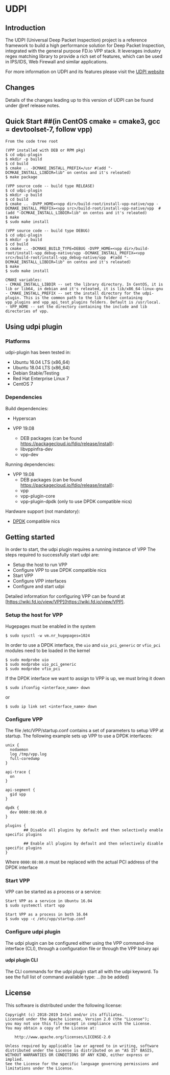 UDPI
========================

## Introduction

The UDPI (Universal Deep Packet Inspection) project is a reference framework to build a high performance solution
for Deep Packet Inspection, integrated with the general purpose FD.io VPP stack.
It leverages industry regex matching library to provide a rich set of features,
which can be used in IPS/IDS, Web Firewall and similar applications.

For more information on UDPI and its features please visit the
[UDPI website](https://wiki.fd.io/view/UDPI)


## Changes

Details of the changes leading up to this version of UDPI can be found under
@ref release notes.

## Quick Start ##(in CentOS cmake = cmake3, gcc = devtoolset-7, follow vpp)
```
From the code tree root

(VPP installed with DEB or RPM pkg)
$ cd udpi-plugin
$ mkdir -p build
$ cd build
$ cmake .. -DCMAKE_INSTALL_PREFIX=/usr #(add "-DCMKAE_INSTALL_LIBDIR=lib" on centos and it's releated)
$ make package

(VPP source code -- build type RELEASE)
$ cd udpi-plugin
$ mkdir -p build
$ cd build
$ cmake .. -DVPP_HOME=<vpp dir>/build-root/install-vpp-native/vpp -DCMAKE_INSTALL_PREFIX=<vpp src>/build-root/install-vpp-native/vpp  #(add "-DCMKAE_INSTALL_LIBDIR=lib" on centos and it's releated)
$ make
$ sudo make install

(VPP source code -- build type DEBUG)
$ cd udpi-plugin
$ mkdir -p build
$ cd build
$ cmake .. -DCMAKE_BUILD_TYPE=DEBUG -DVPP_HOME=<vpp dir>/build-root/install-vpp_debug-native/vpp -DCMAKE_INSTALL_PREFIX=<vpp src>/build-root/install-vpp_debug-native/vpp  #(add "-DCMKAE_INSTALL_LIBDIR=lib" on centos and it's releated)
$ make
$ sudo make install

CMAKE variables:
- CMKAE_INSTALL_LIBDIR -- set the library directory. In CentOS, it is lib or lib64, in debian and it's releated, it is lib/x86_64-linux-gnu
- CMAKE_INSTALL_PREFIX -- set the install directory for the udpi-plugin. This is the common path to the lib folder containing vpp_plugins and vpp_api_test_plugins folders. Default is /usr/local.
- VPP_HOME -- set the directory containing the include and lib directories of vpp.
```

## Using udpi plugin ##

### Platforms ###

udpi-plugin has been tested in:

- Ubuntu 16.04 LTS (x86_64)
- Ubuntu 18.04 LTS (x86_64)
- Debian Stable/Testing
- Red Hat Enterprise Linux 7
- CentOS 7


### Dependencies ###

Build dependencies:

- Hyperscan

- VPP 19.08
  - DEB packages (can be found https://packagecloud.io/fdio/release/install):
  - libvppinfra-dev
  - vpp-dev

Running dependencies:

- VPP 19.08
  - DEB packages (can be found https://packagecloud.io/fdio/release/install):
  - vpp
  - vpp-plugin-core
  - vpp-plugin-dpdk (only to use DPDK compatible nics)

Hardware support (not mandatory):

- [DPDK](http://DPDK.org/) compatible nics

## Getting started ##
In order to start, the udpi plugin requires a running instance of VPP
The steps required to successfully start udpi are:

- Setup the host to run VPP
- Configure VPP to use DPDK compatible nics
- Start VPP
- Configure VPP interfaces
- Configure and start udpi

Detailed information for configuring VPP can be found at [https://wiki.fd.io/view/VPP](https://wiki.fd.io/view/VPP).

### Setup the host for VPP ###

Hugepages must be enabled in the system

```
$ sudo sysctl -w vm.nr_hugepages=1024
```

In order to use a DPDK interface, the `uio` and `uio_pci_generic` or `vfio_pci` modules need to be loaded in the kernel

```
$ sudo modprobe uio
$ sudo modprobe uio_pci_generic
$ sudo modprobe vfio_pci
```

If the DPDK interface we want to assign to VPP is up, we must bring it down

```
$ sudo ifconfig <interface_name> down
```
or
```
$ sudo ip link set <interface_name> down
```

### Configure VPP ###
The file /etc/VPP/startup.conf contains a set of parameters to setup VPP at startup.
The following example sets up VPP to use a DPDK interfaces:

``` shell
unix {
  nodaemon
  log /tmp/vpp.log
  full-coredump
}

api-trace {
  on
}

api-segment {
  gid vpp
}

dpdk {
  dev 0000:08:00.0
}

plugins {
        ## Disable all plugins by default and then selectively enable specific plugins

        ## Enable all plugins by default and then selectively disable specific plugins
}
```
Where `0000:08:00.0` must be replaced with the actual PCI address of the DPDK interface

### Start VPP ###

VPP can be started as a process or a service:

``` shell
Start VPP as a service in Ubuntu 16.04
$ sudo systemctl start vpp

Start VPP as a process in both 16.04
$ sudo vpp -c /etc/vpp/startup.conf

```

### Configure udpi plugin ###
The udpi plugin can be configured either using the VPP command-line interface (CLI), through a configuration file or through the VPP binary api

#### udpi plugin CLI ####

The CLI commands for the udpi plugin start all with the udpi keyword. To see the full list of command available type:
...(to be added)

## License ##

This software is distributed under the following license:

```
Copyright (c) 2018-2019 Intel and/or its affiliates.
Licensed under the Apache License, Version 2.0 (the "License");
you may not use this file except in compliance with the License.
You may obtain a copy of the License at:

    http://www.apache.org/licenses/LICENSE-2.0

Unless required by applicable law or agreed to in writing, software
distributed under the License is distributed on an "AS IS" BASIS,
WITHOUT WARRANTIES OR CONDITIONS OF ANY KIND, either express or implied.
See the License for the specific language governing permissions and
limitations under the License.

```

